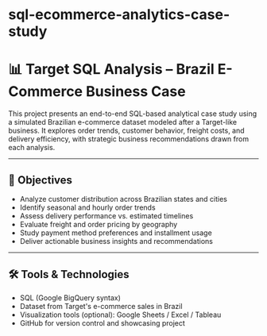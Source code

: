 # sql-ecommerce-analytics-case-study

# 📊 Target SQL Analysis – Brazil E-Commerce Business Case

This project presents an end-to-end SQL-based analytical case study using a simulated Brazilian e-commerce dataset modeled after a Target-like business. It explores order trends, customer behavior, freight costs, and delivery efficiency, with strategic business recommendations drawn from each analysis.

---

## 📌 Objectives

- Analyze customer distribution across Brazilian states and cities
- Identify seasonal and hourly order trends
- Assess delivery performance vs. estimated timelines
- Evaluate freight and order pricing by geography
- Study payment method preferences and installment usage
- Deliver actionable business insights and recommendations

---

## 🛠️ Tools & Technologies

- SQL (Google BigQuery syntax)
- Dataset from Target's e-commerce sales in Brazil
- Visualization tools (optional): Google Sheets / Excel / Tableau
- GitHub for version control and showcasing project


